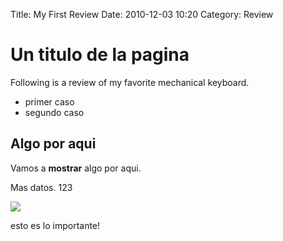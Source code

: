 Title: My First Review
Date: 2010-12-03 10:20
Category: Review

# Un titulo de la pagina

Following is a review of my favorite mechanical keyboard.

 * primer caso
 * segundo caso

## Algo por aqui

Vamos a **mostrar** algo por aqui.

Mas datos. 123

![]({static}images/open.jpg)

esto es lo importante!

